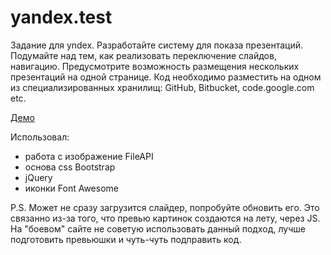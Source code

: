 yandex.test
===========

Задание для yndex.
Разработайте систему для показа презентаций. Подумайте над тем, как реализовать переключение слайдов, навигацию. Предусмотрите возможность размещения нескольких презентаций на одной странице. Код необходимо разместить на одном из специализированных хранилищ: GitHub, Bitbucket, code.google.com etc.

[Демо](http://faritslv.github.io/yandex.test/)

Использовал:
- работа с изображение FileAPI
- основа css Bootstrap
- jQuery
- иконки Font Awesome

P.S. Может не сразу загрузится слайдер, попробуйте обновить его. Это связанно из-за того, что превью картинок создаются на лету, через JS. На "боевом" сайте не советую использовать данный подход, лучше подготовить превьюшки и чуть-чуть подправить код.

